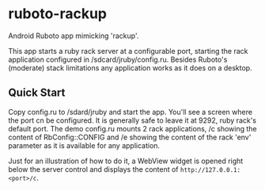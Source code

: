 ruboto-rackup
=============

Android Ruboto app mimicking 'rackup'. 

This app starts a ruby rack server at a configurable port, starting the rack application configured in /sdcard/jruby/config.ru.
Besides Ruboto's (moderate) stack limitations any application works as it does on a desktop.

Quick Start
-----------
Copy config.ru to /sdard/jruby and start the app. You'll see a screen where the port cn be configured. It is generally
safe to leave it at 9292, ruby rack's default port.
The demo config.ru mounts 2 rack applications, /c showing the content of RbConfig::CONFIG and /e showing the content 
of the rack 'env' parameter as it is available for any application.

Just for an illustration of how to do it, a WebView widget is opened right below the server control
and displays the content of ``http://127.0.0.1:<port>/c``.

